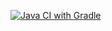 [![Java CI with Gradle](https://github.com/Swooow/selenideHW4/actions/workflows/gradle.yml/badge.svg)](https://github.com/Swooow/selenideHW4/actions/workflows/gradle.yml)